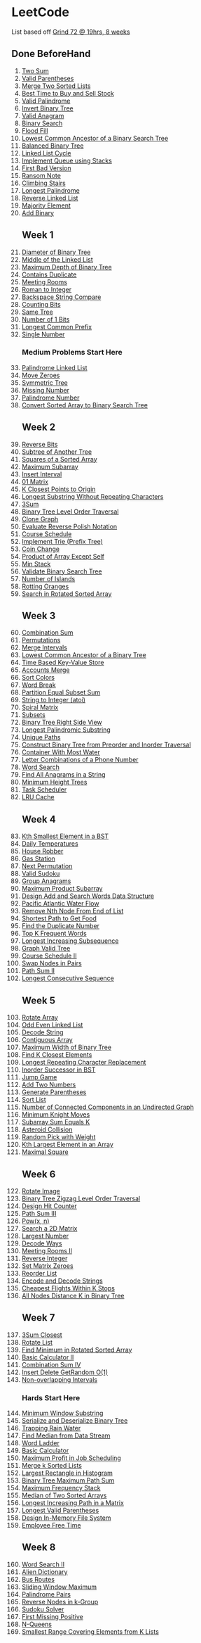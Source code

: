 
# LeetCode
List based off [Grind 72 @ 19hrs, 8 weeks](https://www.techinterviewhandbook.org/grind75?weeks=8&hours=19)

## Done BeforeHand

<ol>
  <li><a href="https://leetcode.com/problems/two-sum" target="_blank" rel="noopener noreferrer">Two Sum</a></li>
  <li><a href="https://leetcode.com/problems/valid-parentheses" target="_blank" rel="noopener noreferrer">Valid Parentheses</a></li>
  <li><a href="https://leetcode.com/problems/merge-two-sorted-lists" target="_blank" rel="noopener noreferrer">Merge Two Sorted Lists</a></li>
  <li><a href="https://leetcode.com/problems/best-time-to-buy-and-sell-stock" target="_blank" rel="noopener noreferrer">Best Time to Buy and Sell Stock</a></li>
  <li><a href="https://leetcode.com/problems/valid-palindrome" target="_blank" rel="noopener noreferrer">Valid Palindrome</a></li>
  <li><a href="https://leetcode.com/problems/invert-binary-tree" target="_blank" rel="noopener noreferrer">Invert Binary Tree</a></li>
  <li><a href="https://leetcode.com/problems/valid-anagram" target="_blank" rel="noopener noreferrer">Valid Anagram</a></li>
  <li><a href="https://leetcode.com/problems/binary-search" target="_blank" rel="noopener noreferrer">Binary Search</a></li>
  <li><a href="https://leetcode.com/problems/flood-fill" target="_blank" rel="noopener noreferrer">Flood Fill</a></li>
  <li><a href="https://leetcode.com/problems/lowest-common-ancestor-of-a-binary-search-tree" target="_blank" rel="noopener noreferrer">Lowest Common Ancestor of a Binary Search Tree</a></li>
  <li><a href="https://leetcode.com/problems/balanced-binary-tree" target="_blank" rel="noopener noreferrer">Balanced Binary Tree</a></li>
  <li><a href="https://leetcode.com/problems/linked-list-cycle" target="_blank" rel="noopener noreferrer">Linked List Cycle</a></li>
  <li><a href="https://leetcode.com/problems/implement-queue-using-stacks" target="_blank" rel="noopener noreferrer">Implement Queue using Stacks</a></li>
  <li><a href="https://leetcode.com/problems/first-bad-version" target="_blank" rel="noopener noreferrer">First Bad Version</a></li>
  <li><a href="https://leetcode.com/problems/ransom-note" target="_blank" rel="noopener noreferrer">Ransom Note</a></li>
  <li><a href="https://leetcode.com/problems/climbing-stairs" target="_blank" rel="noopener noreferrer">Climbing Stairs</a></li>
  <li><a href="https://leetcode.com/problems/longest-palindrome" target="_blank" rel="noopener noreferrer">Longest Palindrome</a></li>
  <li><a href="https://leetcode.com/problems/reverse-linked-list" target="_blank" rel="noopener noreferrer">Reverse Linked List</a></li>
  <li><a href="https://leetcode.com/problems/majority-element" target="_blank" rel="noopener noreferrer">Majority Element</a></li>
  <li><a href="https://leetcode.com/problems/add-binary" target="_blank" rel="noopener noreferrer">Add Binary</a></li>

## Week 1

  <li><a href="https://leetcode.com/problems/diameter-of-binary-tree" target="_blank" rel="noopener noreferrer">Diameter of Binary Tree</a></li>
  <li><a href="https://leetcode.com/problems/middle-of-the-linked-list" target="_blank" rel="noopener noreferrer">Middle of the Linked List</a></li>
  <li><a href="https://leetcode.com/problems/maximum-depth-of-binary-tree" target="_blank" rel="noopener noreferrer">Maximum Depth of Binary Tree</a></li>
  <li><a href="https://leetcode.com/problems/contains-duplicate" target="_blank" rel="noopener noreferrer">Contains Duplicate</a></li>
  <li><a href="https://leetcode.com/problems/meeting-rooms" target="_blank" rel="noopener noreferrer">Meeting Rooms</a></li>
  <li><a href="https://leetcode.com/problems/roman-to-integer" target="_blank" rel="noopener noreferrer">Roman to Integer</a></li>
  <li><a href="https://leetcode.com/problems/backspace-string-compare" target="_blank" rel="noopener noreferrer">Backspace String Compare</a></li>
  <li><a href="https://leetcode.com/problems/counting-bits" target="_blank" rel="noopener noreferrer">Counting Bits</a></li>
  <li><a href="https://leetcode.com/problems/same-tree" target="_blank" rel="noopener noreferrer">Same Tree</a></li>
  <li><a href="https://leetcode.com/problems/number-of-1-bits" target="_blank" rel="noopener noreferrer">Number of 1 Bits</a></li>
  <li><a href="https://leetcode.com/problems/longest-common-prefix" target="_blank" rel="noopener noreferrer">Longest Common Prefix</a></li>
  <li><a href="https://leetcode.com/problems/single-number" target="_blank" rel="noopener noreferrer">Single Number</a></li>

### Medium Problems Start Here

  <li><a href="https://leetcode.com/problems/palindrome-linked-list" target="_blank" rel="noopener noreferrer">Palindrome Linked List</a></li>
  <li><a href="https://leetcode.com/problems/move-zeroes" target="_blank" rel="noopener noreferrer">Move Zeroes</a></li>
  <li><a href="https://leetcode.com/problems/symmetric-tree" target="_blank" rel="noopener noreferrer">Symmetric Tree</a></li>
  <li><a href="https://leetcode.com/problems/missing-number" target="_blank" rel="noopener noreferrer">Missing Number</a></li>
  <li><a href="https://leetcode.com/problems/palindrome-number" target="_blank" rel="noopener noreferrer">Palindrome Number</a></li>
  <li><a href="https://leetcode.com/problems/convert-sorted-array-to-binary-search-tree" target="_blank" rel="noopener noreferrer">Convert Sorted Array to Binary Search Tree</a></li>

## Week 2

  <li><a href="https://leetcode.com/problems/reverse-bits" target="_blank" rel="noopener noreferrer">Reverse Bits</a></li>
  <li><a href="https://leetcode.com/problems/subtree-of-another-tree" target="_blank" rel="noopener noreferrer">Subtree of Another Tree</a></li>
  <li><a href="https://leetcode.com/problems/squares-of-a-sorted-array" target="_blank" rel="noopener noreferrer">Squares of a Sorted Array</a></li>
  <li><a href="https://leetcode.com/problems/maximum-subarray" target="_blank" rel="noopener noreferrer">Maximum Subarray</a></li>
  <li><a href="https://leetcode.com/problems/insert-interval" target="_blank" rel="noopener noreferrer">Insert Interval</a></li>
  <li><a href="https://leetcode.com/problems/01-matrix" target="_blank" rel="noopener noreferrer">01 Matrix</a></li>
  <li><a href="https://leetcode.com/problems/k-closest-points-to-origin" target="_blank" rel="noopener noreferrer">K Closest Points to Origin</a></li>
  <li><a href="https://leetcode.com/problems/longest-substring-without-repeating-characters" target="_blank" rel="noopener noreferrer">Longest Substring Without Repeating Characters</a></li>
  <li><a href="https://leetcode.com/problems/3sum" target="_blank" rel="noopener noreferrer">3Sum</a></li>
  <li><a href="https://leetcode.com/problems/binary-tree-level-order-traversal" target="_blank" rel="noopener noreferrer">Binary Tree Level Order Traversal</a></li>
  <li><a href="https://leetcode.com/problems/clone-graph" target="_blank" rel="noopener noreferrer">Clone Graph</a></li>
  <li><a href="https://leetcode.com/problems/evaluate-reverse-polish-notation" target="_blank" rel="noopener noreferrer">Evaluate Reverse Polish Notation</a></li>
  <li><a href="https://leetcode.com/problems/course-schedule" target="_blank" rel="noopener noreferrer">Course Schedule</a></li>
  <li><a href="https://leetcode.com/problems/implement-trie-prefix-tree" target="_blank" rel="noopener noreferrer">Implement Trie (Prefix Tree)</a></li>
  <li><a href="https://leetcode.com/problems/coin-change" target="_blank" rel="noopener noreferrer">Coin Change</a></li>
  <li><a href="https://leetcode.com/problems/product-of-array-except-self" target="_blank" rel="noopener noreferrer">Product of Array Except Self</a></li>
  <li><a href="https://leetcode.com/problems/min-stack" target="_blank" rel="noopener noreferrer">Min Stack</a></li>
  <li><a href="https://leetcode.com/problems/validate-binary-search-tree" target="_blank" rel="noopener noreferrer">Validate Binary Search Tree</a></li>
  <li><a href="https://leetcode.com/problems/number-of-islands" target="_blank" rel="noopener noreferrer">Number of Islands</a></li>
  <li><a href="https://leetcode.com/problems/rotting-oranges" target="_blank" rel="noopener noreferrer">Rotting Oranges</a></li>
  <li><a href="https://leetcode.com/problems/search-in-rotated-sorted-array" target="_blank" rel="noopener noreferrer">Search in Rotated Sorted Array</a></li>

## Week 3

  <li><a href="https://leetcode.com/problems/combination-sum" target="_blank" rel="noopener noreferrer">Combination Sum</a></li>
  <li><a href="https://leetcode.com/problems/permutations" target="_blank" rel="noopener noreferrer">Permutations</a></li>
  <li><a href="https://leetcode.com/problems/merge-intervals" target="_blank" rel="noopener noreferrer">Merge Intervals</a></li>
  <li><a href="https://leetcode.com/problems/lowest-common-ancestor-of-a-binary-tree" target="_blank" rel="noopener noreferrer">Lowest Common Ancestor of a Binary Tree</a></li>
  <li><a href="https://leetcode.com/problems/time-based-key-value-store" target="_blank" rel="noopener noreferrer">Time Based Key-Value Store</a></li>
  <li><a href="https://leetcode.com/problems/accounts-merge" target="_blank" rel="noopener noreferrer">Accounts Merge</a></li>
  <li><a href="https://leetcode.com/problems/sort-colors" target="_blank" rel="noopener noreferrer">Sort Colors</a></li>
  <li><a href="https://leetcode.com/problems/word-break" target="_blank" rel="noopener noreferrer">Word Break</a></li>
  <li><a href="https://leetcode.com/problems/partition-equal-subset-sum" target="_blank" rel="noopener noreferrer">Partition Equal Subset Sum</a></li>
  <li><a href="https://leetcode.com/problems/string-to-integer-atoi" target="_blank" rel="noopener noreferrer">String to Integer (atoi)</a></li>
  <li><a href="https://leetcode.com/problems/spiral-matrix" target="_blank" rel="noopener noreferrer">Spiral Matrix</a></li>
  <li><a href="https://leetcode.com/problems/subsets" target="_blank" rel="noopener noreferrer">Subsets</a></li>
  <li><a href="https://leetcode.com/problems/binary-tree-right-side-view" target="_blank" rel="noopener noreferrer">Binary Tree Right Side View</a></li>
  <li><a href="https://leetcode.com/problems/longest-palindromic-substring" target="_blank" rel="noopener noreferrer">Longest Palindromic Substring</a></li>
  <li><a href="https://leetcode.com/problems/unique-paths" target="_blank" rel="noopener noreferrer">Unique Paths</a></li>
  <li><a href="https://leetcode.com/problems/construct-binary-tree-from-preorder-and-inorder-traversal" target="_blank" rel="noopener noreferrer">Construct Binary Tree from Preorder and Inorder Traversal</a></li>
  <li><a href="https://leetcode.com/problems/container-with-most-water" target="_blank" rel="noopener noreferrer">Container With Most Water</a></li>
  <li><a href="https://leetcode.com/problems/letter-combinations-of-a-phone-number" target="_blank" rel="noopener noreferrer">Letter Combinations of a Phone Number</a></li>
  <li><a href="https://leetcode.com/problems/word-search" target="_blank" rel="noopener noreferrer">Word Search</a></li>
  <li><a href="https://leetcode.com/problems/find-all-anagrams-in-a-string" target="_blank" rel="noopener noreferrer">Find All Anagrams in a String</a></li>
  <li><a href="https://leetcode.com/problems/minimum-height-trees" target="_blank" rel="noopener noreferrer">Minimum Height Trees</a></li>
  <li><a href="https://leetcode.com/problems/task-scheduler" target="_blank" rel="noopener noreferrer">Task Scheduler</a></li>
  <li><a href="https://leetcode.com/problems/lru-cache" target="_blank" rel="noopener noreferrer">LRU Cache</a></li>

## Week 4

  <li><a href="https://leetcode.com/problems/kth-smallest-element-in-a-bst" target="_blank" rel="noopener noreferrer">Kth Smallest Element in a BST</a></li>
  <li><a href="https://leetcode.com/problems/daily-temperatures" target="_blank" rel="noopener noreferrer">Daily Temperatures</a></li>
  <li><a href="https://leetcode.com/problems/house-robber" target="_blank" rel="noopener noreferrer">House Robber</a></li>
  <li><a href="https://leetcode.com/problems/gas-station" target="_blank" rel="noopener noreferrer">Gas Station</a></li>
  <li><a href="https://leetcode.com/problems/next-permutation" target="_blank" rel="noopener noreferrer">Next Permutation</a></li>
  <li><a href="https://leetcode.com/problems/valid-sudoku" target="_blank" rel="noopener noreferrer">Valid Sudoku</a></li>
  <li><a href="https://leetcode.com/problems/group-anagrams" target="_blank" rel="noopener noreferrer">Group Anagrams</a></li>
  <li><a href="https://leetcode.com/problems/maximum-product-subarray" target="_blank" rel="noopener noreferrer">Maximum Product Subarray</a></li>
  <li><a href="https://leetcode.com/problems/design-add-and-search-words-data-structure" target="_blank" rel="noopener noreferrer">Design Add and Search Words Data Structure</a></li>
  <li><a href="https://leetcode.com/problems/pacific-atlantic-water-flow" target="_blank" rel="noopener noreferrer">Pacific Atlantic Water Flow</a></li>
  <li><a href="https://leetcode.com/problems/remove-nth-node-from-end-of-list" target="_blank" rel="noopener noreferrer">Remove Nth Node From End of List</a></li>
  <li><a href="https://leetcode.com/problems/shortest-path-to-get-food" target="_blank" rel="noopener noreferrer">Shortest Path to Get Food</a></li>
  <li><a href="https://leetcode.com/problems/find-the-duplicate-number" target="_blank" rel="noopener noreferrer">Find the Duplicate Number</a></li>
  <li><a href="https://leetcode.com/problems/top-k-frequent-words" target="_blank" rel="noopener noreferrer">Top K Frequent Words</a></li>
  <li><a href="https://leetcode.com/problems/longest-increasing-subsequence" target="_blank" rel="noopener noreferrer">Longest Increasing Subsequence</a></li>
  <li><a href="https://leetcode.com/problems/graph-valid-tree" target="_blank" rel="noopener noreferrer">Graph Valid Tree</a></li>
  <li><a href="https://leetcode.com/problems/course-schedule-ii" target="_blank" rel="noopener noreferrer">Course Schedule II</a></li>
  <li><a href="https://leetcode.com/problems/swap-nodes-in-pairs" target="_blank" rel="noopener noreferrer">Swap Nodes in Pairs</a></li>
  <li><a href="https://leetcode.com/problems/path-sum-ii" target="_blank" rel="noopener noreferrer">Path Sum II</a></li>
  <li><a href="https://leetcode.com/problems/longest-consecutive-sequence" target="_blank" rel="noopener noreferrer">Longest Consecutive Sequence</a></li>

## Week 5

  <li><a href="https://leetcode.com/problems/rotate-array" target="_blank" rel="noopener noreferrer">Rotate Array</a></li>
  <li><a href="https://leetcode.com/problems/odd-even-linked-list" target="_blank" rel="noopener noreferrer">Odd Even Linked List</a></li>
  <li><a href="https://leetcode.com/problems/decode-string" target="_blank" rel="noopener noreferrer">Decode String</a></li>
  <li><a href="https://leetcode.com/problems/contiguous-array" target="_blank" rel="noopener noreferrer">Contiguous Array</a></li>
  <li><a href="https://leetcode.com/problems/maximum-width-of-binary-tree" target="_blank" rel="noopener noreferrer">Maximum Width of Binary Tree</a></li>
  <li><a href="https://leetcode.com/problems/find-k-closest-elements" target="_blank" rel="noopener noreferrer">Find K Closest Elements</a></li>
  <li><a href="https://leetcode.com/problems/longest-repeating-character-replacement" target="_blank" rel="noopener noreferrer">Longest Repeating Character Replacement</a></li>
  <li><a href="https://leetcode.com/problems/inorder-successor-in-bst" target="_blank" rel="noopener noreferrer">Inorder Successor in BST</a></li>
  <li><a href="https://leetcode.com/problems/jump-game" target="_blank" rel="noopener noreferrer">Jump Game</a></li>
  <li><a href="https://leetcode.com/problems/add-two-numbers" target="_blank" rel="noopener noreferrer">Add Two Numbers</a></li>
  <li><a href="https://leetcode.com/problems/generate-parentheses" target="_blank" rel="noopener noreferrer">Generate Parentheses</a></li>
  <li><a href="https://leetcode.com/problems/sort-list" target="_blank" rel="noopener noreferrer">Sort List</a></li>
  <li><a href="https://leetcode.com/problems/number-of-connected-components-in-an-undirected-graph" target="_blank" rel="noopener noreferrer">Number of Connected Components in an Undirected Graph</a></li>
  <li><a href="https://leetcode.com/problems/minimum-knight-moves" target="_blank" rel="noopener noreferrer">Minimum Knight Moves</a></li>
  <li><a href="https://leetcode.com/problems/subarray-sum-equals-k" target="_blank" rel="noopener noreferrer">Subarray Sum Equals K</a></li>
  <li><a href="https://leetcode.com/problems/asteroid-collision" target="_blank" rel="noopener noreferrer">Asteroid Collision</a></li>
  <li><a href="https://leetcode.com/problems/random-pick-with-weight" target="_blank" rel="noopener noreferrer">Random Pick with Weight</a></li>
  <li><a href="https://leetcode.com/problems/kth-largest-element-in-an-array" target="_blank" rel="noopener noreferrer">Kth Largest Element in an Array</a></li>
  <li><a href="https://leetcode.com/problems/maximal-square" target="_blank" rel="noopener noreferrer">Maximal Square</a></li>

## Week 6

  <li><a href="https://leetcode.com/problems/rotate-image" target="_blank" rel="noopener noreferrer">Rotate Image</a></li>
  <li><a href="https://leetcode.com/problems/binary-tree-zigzag-level-order-traversal" target="_blank" rel="noopener noreferrer">Binary Tree Zigzag Level Order Traversal</a></li>
  <li><a href="https://leetcode.com/problems/design-hit-counter" target="_blank" rel="noopener noreferrer">Design Hit Counter</a></li>
  <li><a href="https://leetcode.com/problems/path-sum-iii" target="_blank" rel="noopener noreferrer">Path Sum III</a></li>
  <li><a href="https://leetcode.com/problems/powx-n" target="_blank" rel="noopener noreferrer">Pow(x, n)</a></li>
  <li><a href="https://leetcode.com/problems/search-a-2d-matrix" target="_blank" rel="noopener noreferrer">Search a 2D Matrix</a></li>
  <li><a href="https://leetcode.com/problems/largest-number" target="_blank" rel="noopener noreferrer">Largest Number</a></li>
  <li><a href="https://leetcode.com/problems/decode-ways" target="_blank" rel="noopener noreferrer">Decode Ways</a></li>
  <li><a href="https://leetcode.com/problems/meeting-rooms-ii" target="_blank" rel="noopener noreferrer">Meeting Rooms II</a></li>
  <li><a href="https://leetcode.com/problems/reverse-integer" target="_blank" rel="noopener noreferrer">Reverse Integer</a></li>
  <li><a href="https://leetcode.com/problems/set-matrix-zeroes" target="_blank" rel="noopener noreferrer">Set Matrix Zeroes</a></li>
  <li><a href="https://leetcode.com/problems/reorder-list" target="_blank" rel="noopener noreferrer">Reorder List</a></li>
  <li><a href="https://leetcode.com/problems/encode-and-decode-strings" target="_blank" rel="noopener noreferrer">Encode and Decode Strings</a></li>
  <li><a href="https://leetcode.com/problems/cheapest-flights-within-k-stops" target="_blank" rel="noopener noreferrer">Cheapest Flights Within K Stops</a></li>
  <li><a href="https://leetcode.com/problems/all-nodes-distance-k-in-binary-tree" target="_blank" rel="noopener noreferrer">All Nodes Distance K in Binary Tree</a></li>

## Week 7

  <li><a href="https://leetcode.com/problems/3sum-closest" target="_blank" rel="noopener noreferrer">3Sum Closest</a></li>
  <li><a href="https://leetcode.com/problems/rotate-list" target="_blank" rel="noopener noreferrer">Rotate List</a></li>
  <li><a href="https://leetcode.com/problems/find-minimum-in-rotated-sorted-array" target="_blank" rel="noopener noreferrer">Find Minimum in Rotated Sorted Array</a></li>
  <li><a href="https://leetcode.com/problems/basic-calculator-ii" target="_blank" rel="noopener noreferrer">Basic Calculator II</a></li>
  <li><a href="https://leetcode.com/problems/combination-sum-iv" target="_blank" rel="noopener noreferrer">Combination Sum IV</a></li>
  <li><a href="https://leetcode.com/problems/insert-delete-getrandom-o1" target="_blank" rel="noopener noreferrer">Insert Delete GetRandom O(1)</a></li>
  <li><a href="https://leetcode.com/problems/non-overlapping-intervals" target="_blank" rel="noopener noreferrer">Non-overlapping Intervals</a></li>

### Hards Start Here

  <li><a href="https://leetcode.com/problems/minimum-window-substring" target="_blank" rel="noopener noreferrer">Minimum Window Substring</a></li>
  <li><a href="https://leetcode.com/problems/serialize-and-deserialize-binary-tree" target="_blank" rel="noopener noreferrer">Serialize and Deserialize Binary Tree</a></li>
  <li><a href="https://leetcode.com/problems/trapping-rain-water" target="_blank" rel="noopener noreferrer">Trapping Rain Water</a></li>
  <li><a href="https://leetcode.com/problems/find-median-from-data-stream" target="_blank" rel="noopener noreferrer">Find Median from Data Stream</a></li>
  <li><a href="https://leetcode.com/problems/word-ladder" target="_blank" rel="noopener noreferrer">Word Ladder</a></li>
  <li><a href="https://leetcode.com/problems/basic-calculator" target="_blank" rel="noopener noreferrer">Basic Calculator</a></li>
  <li><a href="https://leetcode.com/problems/maximum-profit-in-job-scheduling" target="_blank" rel="noopener noreferrer">Maximum Profit in Job Scheduling</a></li>
  <li><a href="https://leetcode.com/problems/merge-k-sorted-lists" target="_blank" rel="noopener noreferrer">Merge k Sorted Lists</a></li>
  <li><a href="https://leetcode.com/problems/largest-rectangle-in-histogram" target="_blank" rel="noopener noreferrer">Largest Rectangle in Histogram</a></li>
  <li><a href="https://leetcode.com/problems/binary-tree-maximum-path-sum" target="_blank" rel="noopener noreferrer">Binary Tree Maximum Path Sum</a></li>
  <li><a href="https://leetcode.com/problems/maximum-frequency-stack" target="_blank" rel="noopener noreferrer">Maximum Frequency Stack</a></li>
  <li><a href="https://leetcode.com/problems/median-of-two-sorted-arrays" target="_blank" rel="noopener noreferrer">Median of Two Sorted Arrays</a></li>
  <li><a href="https://leetcode.com/problems/longest-increasing-path-in-a-matrix" target="_blank" rel="noopener noreferrer">Longest Increasing Path in a Matrix</a></li>
  <li><a href="https://leetcode.com/problems/longest-valid-parentheses" target="_blank" rel="noopener noreferrer">Longest Valid Parentheses</a></li>
  <li><a href="https://leetcode.com/problems/design-in-memory-file-system" target="_blank" rel="noopener noreferrer">Design In-Memory File System</a></li>
  <li><a href="https://leetcode.com/problems/employee-free-time" target="_blank" rel="noopener noreferrer">Employee Free Time</a></li>

## Week 8

  <li><a href="https://leetcode.com/problems/word-search-ii" target="_blank" rel="noopener noreferrer">Word Search II</a></li>
  <li><a href="https://leetcode.com/problems/alien-dictionary" target="_blank" rel="noopener noreferrer">Alien Dictionary</a></li>
  <li><a href="https://leetcode.com/problems/bus-routes" target="_blank" rel="noopener noreferrer">Bus Routes</a></li>
  <li><a href="https://leetcode.com/problems/sliding-window-maximum" target="_blank" rel="noopener noreferrer">Sliding Window Maximum</a></li>
  <li><a href="https://leetcode.com/problems/palindrome-pairs" target="_blank" rel="noopener noreferrer">Palindrome Pairs</a></li>
  <li><a href="https://leetcode.com/problems/reverse-nodes-in-k-group" target="_blank" rel="noopener noreferrer">Reverse Nodes in k-Group</a></li>
  <li><a href="https://leetcode.com/problems/sudoku-solver" target="_blank" rel="noopener noreferrer">Sudoku Solver</a></li>
  <li><a href="https://leetcode.com/problems/first-missing-positive" target="_blank" rel="noopener noreferrer">First Missing Positive</a></li>
  <li><a href="https://leetcode.com/problems/n-queens" target="_blank" rel="noopener noreferrer">N-Queens</a></li>
  <li><a href="https://leetcode.com/problems/smallest-range-covering-elements-from-k-lists" target="_blank" rel="noopener noreferrer">Smallest Range Covering Elements from K Lists</a></li>
</ol>
